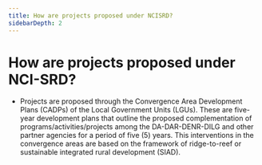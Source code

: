 ```yaml
---
title: How are projects proposed under NCISRD?
sidebarDepth: 2
---
```


# How are projects proposed under NCI-SRD?


 - Projects are proposed through the Convergence Area Development Plans (CADPs) of the Local Government Units (LGUs). These are five-year development plans that outline the proposed complementation of programs/activities/projects among the DA-DAR-DENR-DILG and other partner agencies for a period of five (5) years. This interventions in the convergence areas are based on the framework of ridge-to-reef or sustainable integrated rural development (SIAD).
